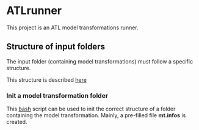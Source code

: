 # ATLrunner

This project is an ATL model transformations runner.

## Structure of input folders

The input folder (containing model transformations) must follow a specific structure.

This structure is described [here](https://github.com/ferdjoukh/ATLrunner/blob/master/documentation/tranformations-folder.md)

### Init a model transformation folder

This [bash](https://github.com/ferdjoukh/ATLrunner/blob/master/init-MT.sh) script can be used to init the correct structure of a folder containing the model transformation.
Mainly, a pre-filled file **mt.infos** is created.
